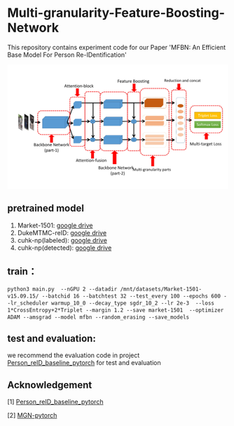 # Multi-granularity-Feature-Boosting-Network
This repository contains experiment code for our Paper 'MFBN: An Efficient Base Model For Person Re-IDentification'

![MFBN](source/MFBN2-1.jpg)

## pretrained model

1. Market-1501: [google drive](https://drive.google.com/open?id=1Qu607P0ZS9ZhyMiKEhRMk6TFVOIYcvN3)
2. DukeMTMC-reID: [google drive](https://drive.google.com/open?id=1po5JNtKZ8682JF0xRFP6JUYm4Ylmbjch)
3. cuhk-np(labeled): [google drive](https://drive.google.com/open?id=1kx4zXOWDGDxv3K2TnBCEnPiICvQyng4j)
4. cuhk-np(detected): [google drive](https://drive.google.com/open?id=1_yVXV6X9fKefSpC7MFkh2I6Sh2hjQqPE)


## train：

```
python3 main.py  --nGPU 2 --datadir /mnt/datasets/Market-1501-v15.09.15/ --batchid 16 --batchtest 32 --test_every 100 --epochs 600 --lr_scheduler warmup_10_0 --decay_type sgdr_10_2 --lr 2e-3  --loss 1*CrossEntropy+2*Triplet --margin 1.2 --save market-1501  --optimizer ADAM --amsgrad --model mfbn --random_erasing --save_models 
```

## test and evaluation:

we recommend the evaluation code in project [Person_reID_baseline_pytorch](https://github.com/layumi/Person_reID_baseline_pytorch) for test and evaluation

## Acknowledgement

[1] [Person_reID_baseline_pytorch](https://github.com/layumi/Person_reID_baseline_pytorch)

[2] [MGN-pytorch](https://github.com/seathiefwang/MGN-pytorch)
